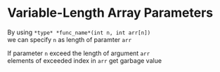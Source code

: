 # Variable-Length Array Parameters

By using `*type* *func_name*(int n, int arr[n])`     
we can specify `n` as length of paramter `arr`   
   
If parameter `n` exceed the length of argument `arr`   
elements of exceeded index in `arr` get garbage value
